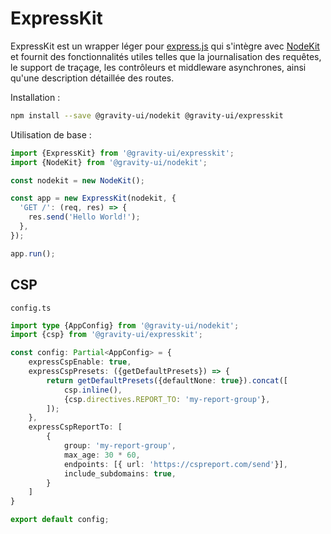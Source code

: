 # ExpressKit

ExpressKit est un wrapper léger pour [express.js](https://expressjs.com/) qui s'intègre avec [NodeKit](https://github.com/gravity-ui/nodekit) et fournit des fonctionnalités utiles telles que la journalisation des requêtes, le support de traçage, les contrôleurs et middleware asynchrones, ainsi qu'une description détaillée des routes.

Installation :

```bash
npm install --save @gravity-ui/nodekit @gravity-ui/expresskit
```

Utilisation de base :

```typescript
import {ExpressKit} from '@gravity-ui/expresskit';
import {NodeKit} from '@gravity-ui/nodekit';

const nodekit = new NodeKit();

const app = new ExpressKit(nodekit, {
  'GET /': (req, res) => {
    res.send('Hello World!');
  },
});

app.run();
```

## CSP

`config.ts`

```typescript
import type {AppConfig} from '@gravity-ui/nodekit';
import {csp} from '@gravity-ui/expresskit';

const config: Partial<AppConfig> = {
    expressCspEnable: true,
    expressCspPresets: ({getDefaultPresets}) => {
        return getDefaultPresets({defaultNone: true}).concat([
            csp.inline(),
            {csp.directives.REPORT_TO: 'my-report-group'},
        ]);
    },
    expressCspReportTo: [
        {
            group: 'my-report-group',
            max_age: 30 * 60,
            endpoints: [{ url: 'https://cspreport.com/send'}],
            include_subdomains: true,
        }
    ]
}

export default config;
```